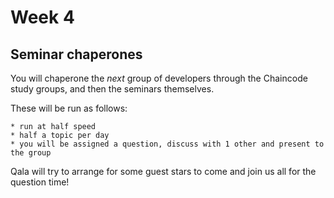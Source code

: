 # Week 4

## Seminar chaperones

You will chaperone the _next_ group of developers through the Chaincode study groups, and then the seminars themselves.

These will be run as follows:

    * run at half speed
    * half a topic per day
    * you will be assigned a question, discuss with 1 other and present to the group

Qala will try to arrange for some guest stars to come and join us all for the question time!

